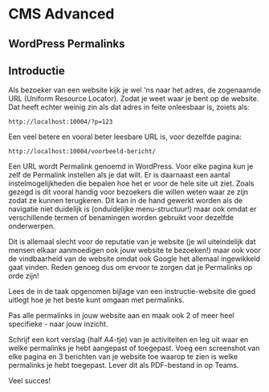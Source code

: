 # CMS Advanced

## WordPress Permalinks

## Introductie

Als bezoeker van een website kijk je wel 'ns naar het adres, de zogenaamde URL (Uniform Resource Locator). Zodat je weet waar je bent op de website. Dat heeft echter weinig zin als dat adres in feite onleesbaar is, zoiets als:

`http://localhost:10004/?p=123`

Een veel betere en vooral beter leesbare URL is, voor dezelfde pagina:

`http://localhost:10004/voorbeeld-bericht/`

Een URL wordt Permalink genoemd in WordPress. Voor elke pagina kun je zelf de Permalink instellen als je dat wilt. Er is daarnaast een aantal instelmogelijkheden die bepalen hoe het er voor de hele site uit ziet. Zoals gezegd is dit vooral handig voor bezoekers die willen weten waar ze zijn zodat ze kunnen terugkeren. Dit kan in de hand gewerkt worden als de navigatie niet duidelijk is (onduidelijke menu-structuur!) maar ook omdat er verschillende termen of benamingen worden gebruikt voor dezelfde onderwerpen.

Dit is allemaal slecht voor de reputatie van je website (je wil uiteindelijk dat mensen elkaar aanmoedigen ook jouw website te bezoeken!) maar ook voor de vindbaarheid van de website omdat ook Google het allemaal ingewikkeld gaat vinden. Reden genoeg dus om ervoor te zorgen dat je Permalinks op orde zijn!

Lees de in de taak opgenomen bijlage van een instructie-website die goed uitlegt hoe je het beste kunt omgaan met permalinks.

Pas alle permalinks in jouw website aan en maak ook 2 of meer heel specifieke - naar jouw inzicht.

Schrijf een kort verslag (half A4-tje) van je activiteiten en leg uit waar en welke permalinks je hebt aangepast of toegepast. Voeg een screenshot van elke pagina en 3 berichten van je website toe waarop te zien is welke permalinks je hebt toegepast.
Lever dit als PDF-bestand in op Teams.

Veel succes!
